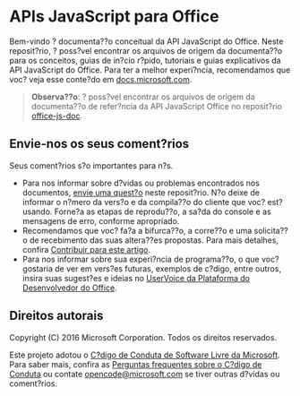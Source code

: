 # <a name="office-javascript-apis"></a>APIs JavaScript para Office

Bem-vindo ? documenta??o conceitual da API JavaScript do Office. Neste reposit?rio, ? poss?vel encontrar os arquivos de origem da documenta??o para os conceitos, guias de in?cio r?pido, tutoriais e guias explicativos da API JavaScript do Office. Para ter a melhor experi?ncia, recomendamos que voc? veja esse conte?do em [docs.microsoft.com](https://docs.microsoft.com/en-us/office/dev/add-ins/).

> **Observa??o**: ? poss?vel encontrar os arquivos de origem da documenta??o de refer?ncia da API JavaScript Office no reposit?rio [office-js-doc](https://github.com/OfficeDev/office-js-docs).

## <a name="give-us-your-feedback"></a>Envie-nos os seus coment?rios

Seus coment?rios s?o importantes para n?s. 
* Para nos informar sobre d?vidas ou problemas encontrados nos documentos, [envie uma quest?o](https://github.com/OfficeDev/office-js-docs-pr/issues) neste reposit?rio. N?o deixe de informar o n?mero da vers?o e da compila??o do cliente que voc? est? usando. Forne?a as etapas de reprodu??o, a sa?da do console e as mensagens de erro, conforme apropriado. 
* Recomendamos que voc? fa?a a bifurca??o, a corre??o e uma solicita??o de recebimento das suas altera??es propostas. Para mais detalhes, confira [Contribuir para este artigo](Contributing.md). 
* Para nos informar sobre sua experi?ncia de programa??o, o que voc? gostaria de ver em vers?es futuras, exemplos de c?digo, entre outros, insira suas sugest?es e ideias no [UserVoice da Plataforma do Desenvolvedor do Office](https://officespdev.uservoice.com/).

## <a name="copyright"></a>Direitos autorais

Copyright (C) 2016 Microsoft Corporation. Todos os direitos reservados.


Este projeto adotou o [C?digo de Conduta de Software Livre da Microsoft](https://opensource.microsoft.com/codeofconduct/). Para saber mais, confira as [Perguntas frequentes sobre o C?digo de Conduta](https://opensource.microsoft.com/codeofconduct/faq/) ou contate [opencode@microsoft.com](mailto:opencode@microsoft.com) se tiver outras d?vidas ou coment?rios.
